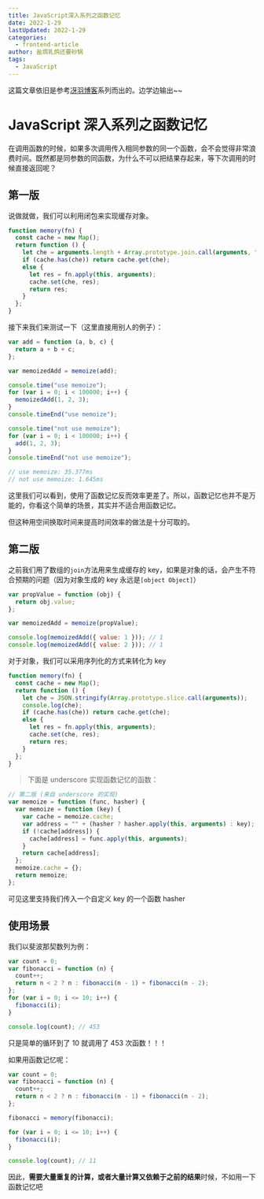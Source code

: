 ```yaml
---
title: JavaScript深入系列之函数记忆
date: 2022-1-29
lastUpdated: 2022-1-29
categories:
  - frontend-article
author: 盐焗乳鸽还要砂锅
tags:
  - JavaScript
---
```


这篇文章依旧是参考[冴羽博客](https://github.com/mqyqingfeng/Blog)系列而出的。边学边输出~~

# JavaScript 深入系列之函数记忆

在调用函数的时候，如果多次调用传入相同参数的同一个函数，会不会觉得非常浪费时间。既然都是同参数的同函数，为什么不可以把结果存起来，等下次调用的时候直接返回呢？

## 第一版

说做就做，我们可以利用闭包来实现缓存对象。

```js
function memory(fn) {
  const cache = new Map();
  return function () {
    let che = arguments.length + Array.prototype.join.call(arguments, ",");
    if (cache.has(che)) return cache.get(che);
    else {
      let res = fn.apply(this, arguments);
      cache.set(che, res);
      return res;
    }
  };
}
```

接下来我们来测试一下（这里直接用别人的例子）：

```js
var add = function (a, b, c) {
  return a + b + c;
};

var memoizedAdd = memoize(add);

console.time("use memoize");
for (var i = 0; i < 100000; i++) {
  memoizedAdd(1, 2, 3);
}
console.timeEnd("use memoize");

console.time("not use memoize");
for (var i = 0; i < 100000; i++) {
  add(1, 2, 3);
}
console.timeEnd("not use memoize");

// use memoize: 35.377ms
// not use memoize: 1.645ms
```

这里我们可以看到，使用了函数记忆反而效率更差了。所以，函数记忆也并不是万能的，你看这个简单的场景，其实并不适合用函数记忆。

但这种用空间换取时间来提高时间效率的做法是十分可取的。

## 第二版

之前我们用了数组的`join`方法用来生成缓存的 key，如果是对象的话，会产生不符合预期的问题（因为对象生成的 key 永远是`[object Object]`）

```js
var propValue = function (obj) {
  return obj.value;
};

var memoizedAdd = memoize(propValue);

console.log(memoizedAdd({ value: 1 })); // 1
console.log(memoizedAdd({ value: 2 })); // 1
```

对于对象，我们可以采用序列化的方式来转化为 key

```js
function memory(fn) {
  const cache = new Map();
  return function () {
    let che = JSON.stringify(Array.prototype.slice.call(arguments));
    console.log(che);
    if (cache.has(che)) return cache.get(che);
    else {
      let res = fn.apply(this, arguments);
      cache.set(che, res);
      return res;
    }
  };
}
```

> 下面是 underscore 实现函数记忆的函数：

```js
// 第二版 (来自 underscore 的实现)
var memoize = function (func, hasher) {
  var memoize = function (key) {
    var cache = memoize.cache;
    var address = "" + (hasher ? hasher.apply(this, arguments) : key);
    if (!cache[address]) {
      cache[address] = func.apply(this, arguments);
    }
    return cache[address];
  };
  memoize.cache = {};
  return memoize;
};
```

可见这里支持我们传入一个自定义 key 的一个函数 hasher

## 使用场景

我们以斐波那契数列为例：

```js
var count = 0;
var fibonacci = function (n) {
  count++;
  return n < 2 ? n : fibonacci(n - 1) + fibonacci(n - 2);
};
for (var i = 0; i <= 10; i++) {
  fibonacci(i);
}

console.log(count); // 453
```

只是简单的循环到了 10 就调用了 453 次函数！！！

如果用函数记忆呢：

```js
var count = 0;
var fibonacci = function (n) {
  count++;
  return n < 2 ? n : fibonacci(n - 1) + fibonacci(n - 2);
};

fibonacci = memory(fibonacci);

for (var i = 0; i <= 10; i++) {
  fibonacci(i);
}

console.log(count); // 11
```

因此，**需要大量重复的计算，或者大量计算又依赖于之前的结果**时候，不如用一下函数记忆吧
